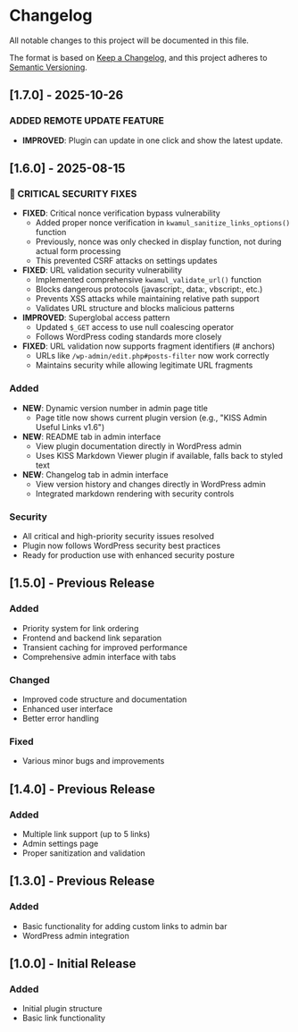 # Changelog

All notable changes to this project will be documented in this file.

The format is based on [Keep a Changelog](https://keepachangelog.com/en/1.0.0/),
and this project adheres to [Semantic Versioning](https://semver.org/spec/v2.0.0.html).

## [1.7.0] - 2025-10-26

### ADDED REMOTE UPDATE FEATURE
 - **IMPROVED**: Plugin can update in one click and show the latest update. 

## [1.6.0] - 2025-08-15

### 🚨 CRITICAL SECURITY FIXES
- **FIXED**: Critical nonce verification bypass vulnerability
  - Added proper nonce verification in `kwamul_sanitize_links_options()` function
  - Previously, nonce was only checked in display function, not during actual form processing
  - This prevented CSRF attacks on settings updates
- **FIXED**: URL validation security vulnerability
  - Implemented comprehensive `kwamul_validate_url()` function
  - Blocks dangerous protocols (javascript:, data:, vbscript:, etc.)
  - Prevents XSS attacks while maintaining relative path support
  - Validates URL structure and blocks malicious patterns
- **IMPROVED**: Superglobal access pattern
  - Updated `$_GET` access to use null coalescing operator
  - Follows WordPress coding standards more closely
- **FIXED**: URL validation now supports fragment identifiers (# anchors)
  - URLs like `/wp-admin/edit.php#posts-filter` now work correctly
  - Maintains security while allowing legitimate URL fragments

### Added
- **NEW**: Dynamic version number in admin page title
  - Page title now shows current plugin version (e.g., "KISS Admin Useful Links v1.6")
- **NEW**: README tab in admin interface
  - View plugin documentation directly in WordPress admin
  - Uses KISS Markdown Viewer plugin if available, falls back to styled text
- **NEW**: Changelog tab in admin interface
  - View version history and changes directly in WordPress admin
  - Integrated markdown rendering with security controls

### Security
- All critical and high-priority security issues resolved
- Plugin now follows WordPress security best practices
- Ready for production use with enhanced security posture

## [1.5.0] - Previous Release

### Added
- Priority system for link ordering
- Frontend and backend link separation
- Transient caching for improved performance
- Comprehensive admin interface with tabs

### Changed
- Improved code structure and documentation
- Enhanced user interface
- Better error handling

### Fixed
- Various minor bugs and improvements

## [1.4.0] - Previous Release

### Added
- Multiple link support (up to 5 links)
- Admin settings page
- Proper sanitization and validation

## [1.3.0] - Previous Release

### Added
- Basic functionality for adding custom links to admin bar
- WordPress admin integration

## [1.0.0] - Initial Release

### Added
- Initial plugin structure
- Basic link functionality
